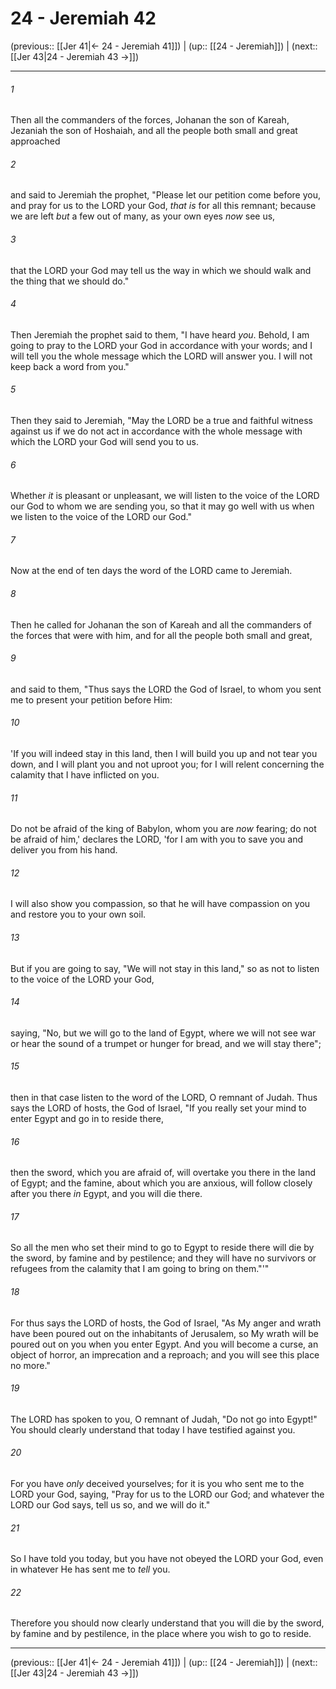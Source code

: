 # 24 - Jeremiah 42

(previous:: [[Jer 41|← 24 - Jeremiah 41]]) | (up:: [[24 - Jeremiah]]) | (next:: [[Jer 43|24 - Jeremiah 43 →]])

***


###### 1 
Then all the commanders of the forces, Johanan the son of Kareah, Jezaniah the son of Hoshaiah, and all the people both small and great approached 

###### 2 
and said to Jeremiah the prophet, "Please let our petition come before you, and pray for us to the LORD your God, _that is_ for all this remnant; because we are left _but_ a few out of many, as your own eyes _now_ see us, 

###### 3 
that the LORD your God may tell us the way in which we should walk and the thing that we should do." 

###### 4 
Then Jeremiah the prophet said to them, "I have heard _you_. Behold, I am going to pray to the LORD your God in accordance with your words; and I will tell you the whole message which the LORD will answer you. I will not keep back a word from you." 

###### 5 
Then they said to Jeremiah, "May the LORD be a true and faithful witness against us if we do not act in accordance with the whole message with which the LORD your God will send you to us. 

###### 6 
Whether _it_ is pleasant or unpleasant, we will listen to the voice of the LORD our God to whom we are sending you, so that it may go well with us when we listen to the voice of the LORD our God." 

###### 7 
Now at the end of ten days the word of the LORD came to Jeremiah. 

###### 8 
Then he called for Johanan the son of Kareah and all the commanders of the forces that were with him, and for all the people both small and great, 

###### 9 
and said to them, "Thus says the LORD the God of Israel, to whom you sent me to present your petition before Him: 

###### 10 
'If you will indeed stay in this land, then I will build you up and not tear you down, and I will plant you and not uproot you; for I will relent concerning the calamity that I have inflicted on you. 

###### 11 
Do not be afraid of the king of Babylon, whom you are _now_ fearing; do not be afraid of him,' declares the LORD, 'for I am with you to save you and deliver you from his hand. 

###### 12 
I will also show you compassion, so that he will have compassion on you and restore you to your own soil. 

###### 13 
But if you are going to say, "We will not stay in this land," so as not to listen to the voice of the LORD your God, 

###### 14 
saying, "No, but we will go to the land of Egypt, where we will not see war or hear the sound of a trumpet or hunger for bread, and we will stay there"; 

###### 15 
then in that case listen to the word of the LORD, O remnant of Judah. Thus says the LORD of hosts, the God of Israel, "If you really set your mind to enter Egypt and go in to reside there, 

###### 16 
then the sword, which you are afraid of, will overtake you there in the land of Egypt; and the famine, about which you are anxious, will follow closely after you there _in_ Egypt, and you will die there. 

###### 17 
So all the men who set their mind to go to Egypt to reside there will die by the sword, by famine and by pestilence; and they will have no survivors or refugees from the calamity that I am going to bring on them."'" 

###### 18 
For thus says the LORD of hosts, the God of Israel, "As My anger and wrath have been poured out on the inhabitants of Jerusalem, so My wrath will be poured out on you when you enter Egypt. And you will become a curse, an object of horror, an imprecation and a reproach; and you will see this place no more." 

###### 19 
The LORD has spoken to you, O remnant of Judah, "Do not go into Egypt!" You should clearly understand that today I have testified against you. 

###### 20 
For you have _only_ deceived yourselves; for it is you who sent me to the LORD your God, saying, "Pray for us to the LORD our God; and whatever the LORD our God says, tell us so, and we will do it." 

###### 21 
So I have told you today, but you have not obeyed the LORD your God, even in whatever He has sent me to _tell_ you. 

###### 22 
Therefore you should now clearly understand that you will die by the sword, by famine and by pestilence, in the place where you wish to go to reside.

***

(previous:: [[Jer 41|← 24 - Jeremiah 41]]) | (up:: [[24 - Jeremiah]]) | (next:: [[Jer 43|24 - Jeremiah 43 →]])
